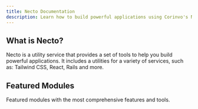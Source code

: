 ```yaml
---
title: Necto Documentation
description: Learn how to build powerful applications using Corinvo's Necto utility services. Get documentation, example code, tutorials, and more.
---
```


## What is Necto?

Necto is a utility service that provides a set of tools to help you build powerful applications. It includes a utilities for a variety of services, such as: Tailwind CSS, React, Rails and more.

## Featured Modules

Featured modules with the most comprehensive features and tools. 


